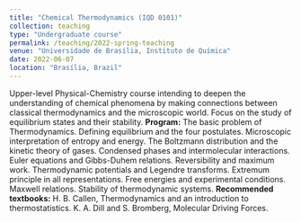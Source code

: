 ```yaml
---
title: "Chemical Thermodynamics (IQD 0101)"
collection: teaching
type: "Undergraduate course"
permalink: /teaching/2022-spring-teaching
venue: "Universidade de Brasília, Instituto de Química"
date: 2022-06-07
location: "Brasília, Brazil"
---
```


Upper-level Physical-Chemistry course intending to deepen the understanding of chemical phenomena by making connections between classical thermodynamics and the microscopic world. Focus on the study of equilibrium states and their stability. **Program:** The basic problem of Thermodynamics. Defining equilibrium and the four postulates. Microscopic interpretation of entropy and energy. The Boltzmann distribution and the kinetic theory of gases. Condensed phases and intermolecular interactions. Euler equations and Gibbs-Duhem relations. Reversibility and maximum work. Thermodynamic potentials and Legendre transforms. Extremum principle in all representations. Free energies and experimental conditions. Maxwell relations. Stability of thermodynamic systems. **Recommended textbooks:** H. B. Callen, Thermodynamics and an introduction to thermostatistics. K. A. Dill and S. Bromberg, Molecular Driving Forces. 

